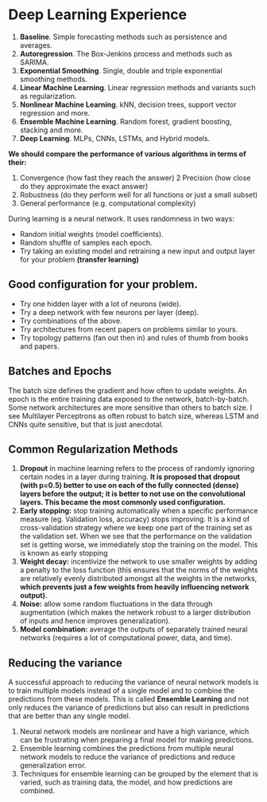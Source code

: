 # Deep Learning Experience

1. **Baseline**. Simple forecasting methods such as persistence and averages.
2. **Autoregression**. The Box-Jenkins process and methods such as SARIMA.
3. **Exponential Smoothing**. Single, double and triple exponential smoothing methods.
4. **Linear Machine Learning**. Linear regression methods and variants such as regularization.
5. **Nonlinear Machine Learning**. kNN, decision trees, support vector regression and
more.
6. **Ensemble Machine Learning**. Random forest, gradient boosting, stacking and more.
7. **Deep Learning**. MLPs, CNNs, LSTMs, and Hybrid models.

**We should compare the performance of various algorithms in terms of their:**
1. Convergence (how fast they reach the answer)
2 Precision (how close do they approximate the exact answer)
3. Robustness (do they perform well for all functions or just a small subset)
4. General performance (e.g. computational complexity)

During learning is a neural network. It uses randomness in two ways:

* Random initial weights (model coefficients).
* Random shuffle of samples each epoch.
* Try taking an existing model and retraining a new input and output layer for your problem **(transfer learning)**

## Good configuration for your problem.

* Try one hidden layer with a lot of neurons (wide).
* Try a deep network with few neurons per layer (deep).
* Try combinations of the above.
* Try architectures from recent papers on problems similar to yours.
* Try topology patterns (fan out then in) and rules of thumb from books and papers.
## Batches and Epochs
The batch size defines the gradient and how often to update weights. An epoch is the entire training data exposed to the network, batch-by-batch.
Some network architectures are more sensitive than others to batch size. I see Multilayer Perceptrons as often robust to batch size, whereas LSTM and CNNs quite sensitive, but that is just anecdotal.
## Common Regularization Methods
1. **Dropout** in machine learning refers to the process of randomly ignoring certain nodes in a layer during training.
 **It is proposed that dropout (with p=0.5) better to use on each of the fully connected (dense) layers before the output; it is better to not use on the convolutional layers. This became the most commonly used configuration.**
3. **Early stopping:** stop training automatically when a specific performance measure (eg. Validation loss, accuracy) stops improving. It is a kind of cross-validation strategy where we keep one part of the training set as the validation set. When we see that the performance on the validation set is getting worse, we immediately stop the training on the model. This is known as early stopping
4. **Weight decay:** incentivize the network to use smaller weights by adding a penalty to the loss function (this ensures that the norms of the weights are relatively evenly distributed amongst all the weights in the networks, **which prevents just a few weights from heavily influencing network output).**
5. **Noise:** allow some random fluctuations in the data through augmentation (which makes the network robust to a larger distribution of inputs and hence improves generalization).
6. **Model combination:** average the outputs of separately trained neural networks (requires a lot of computational power, data, and time).

## Reducing the variance
A successful approach to reducing the variance of neural network models is to train multiple models instead of a single model and to combine the predictions from these models. This is called **Ensemble Learning** and not only reduces the variance of predictions but also can result in predictions that are better than any single model.
1. Neural network models are nonlinear and have a high variance, which can be frustrating when preparing a final model for making predictions.
2. Ensemble learning combines the predictions from multiple neural network models to reduce the variance of predictions and reduce generalization error.
3. Techniques for ensemble learning can be grouped by the element that is varied, such as training data, the model, and how predictions are combined.
